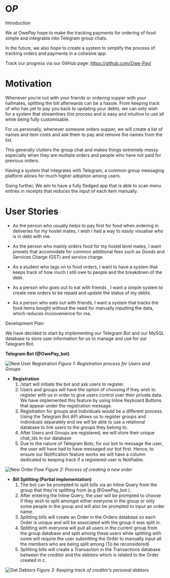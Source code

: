 # O$P$

Introduction

We at Owe$Pay$ hope to make the tracking payments for ordering of food simple and integrable into Telegram group chats.

In the future, we also hope to create a system to simplify the process of tracking orders and payments in a cohesive app.

Track our progress via our GitHub page: https://github.com/Owe-Pay/


# Motivation 

Whenever you’re out with your friends or ordering supper with your hallmates, splitting the bill afterwards can be a hassle. From keeping track of who has yet to pay you back to updating your debts, we can only wish for a system that streamlines this process and is easy and intuitive to use all while being fully customisable.

For us personally, whenever someone orders supper, we will create a list of names and item costs and ask them to pay and remove the names from the list.

This generally clutters the group chat and makes things extremely messy especially when they are multiple orders and people who have not paid for previous orders.

Having a system that integrates with Telegram, a common group messaging platform allows for much higher adoption among users.

Going further, We aim to have a fully fledged app that is able to scan menu entries in receipts that reduces the input of each item manually.

# User Stories

* As the person who usually helps to pay first for food when ordering in deliveries for my hostel mates, I wish I had a way to easily visualise who is in debt with me.

* As the person who mainly orders food for my hostel level mates, I want presets that accomodate for common additional fees such as Goods and Services Charge (GST) and service charge. 

* As a student who tags on to food orders, I want to have a system that keeps track of how much I still owe to people and the breakdown of the debt.

* As a person who goes out to eat with friends , I want a simple system to create new orders to be repaid and update the status of my debts. 

* As a person who eats out with friends, I want a system that tracks the food items bought without the need for manually inputting the data, which reduces inconvenience for me.

Development Plan:

We have decided to start by implementing our Telegram Bot and our MySQL database to store user information for us to manage and use for our Telegram Bot.

**Telegram Bot (@OwePay_bot)**

![New User Registration](https://res.cloudinary.com/jianoway/image/upload/v1622368793/O_P_-_First_Time_Registration_Fixed_mdpff8.jpg)
*Figure 1: Registration process for Users and Groups*

* **Registration**
   1. /start will initiate the bot and ask users to register.
   1. Users and groups will have the option of choosing if they wish to register with us in order to give users control over their private data. We have implemented this feature by using Inline Keyboard Buttons that appear under the registration message.
   1. Registration for groups and individuals would be a different process. Using the Telegram Bot API allows us to register groups and individuals separately and we will be able to use a relational database to link users to the groups they belong to.
   1. After Users and Groups are registered, we will store their unique chat_ids in our database 
   1. Due to the nature of Telegram Bots, for our bot to message the user, the user will have had to have messaged our bot first. Hence, to ensure our Notification feature works we will have a column dedicated to keeping track if a registered user is Notifiable.

![New Order Flow](https://res.cloudinary.com/jianoway/image/upload/v1622368925/O_P_-_TeleBot_New_Order_Flow_qfpbtr.jpg)
*Figure 2: Process of creating a new order*

* **Bill Splitting (Partial implementation)**
  1. The bot can be prompted to split bills via an Inline Query from the group that they’re splitting from (e.g @OwePay_bot <Amount to be split>).
  1. After entering the Inline Query, the user will be prompted to choose if they wish to split amongst either everyone in the group or only some people in the group and will also be prompted to input an order name.
  1. Splitting bills will create an Order in the Orders database so each Order is unique and will be associated with the group it was split in.
  1. Splitting with everyone will pull all users in the current group from the group database and split among these users while splitting with some will require the user submitting the Order to manually input all the members who are being split among (To be reconsidered)
  1. Splitting bills will create a Transaction in the Transactions database between the creditor and the debtors which is related to the Order created in c.

![Get Debtors](https://res.cloudinary.com/jianoway/image/upload/v1622368841/O_P_-_TeleBot_Check_Debtors_t9mpw0.jpg)
*Figure 3: Keeping track of creditor’s personal debtors*

